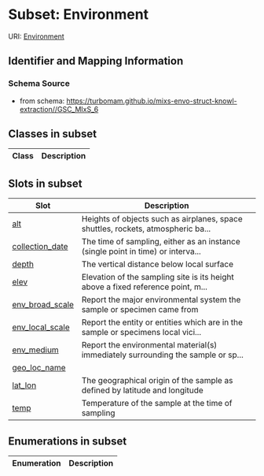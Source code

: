 # Subset: Environment

URI: [Environment](Environment)





## Identifier and Mapping Information







### Schema Source


* from schema: https://turbomam.github.io/mixs-envo-struct-knowl-extraction//GSC_MIxS_6




## Classes in subset

| Class | Description |
| --- | --- |




## Slots in subset

| Slot | Description |
| --- | --- |
| [alt](alt.md) | Heights of objects such as airplanes, space shuttles, rockets, atmospheric ba... |
| [collection_date](collection_date.md) | The time of sampling, either as an instance (single point in time) or interva... |
| [depth](depth.md) | The vertical distance below local surface |
| [elev](elev.md) | Elevation of the sampling site is its height above a fixed reference point, m... |
| [env_broad_scale](env_broad_scale.md) | Report the major environmental system the sample or specimen came from |
| [env_local_scale](env_local_scale.md) | Report the entity or entities which are in the sample or specimens local vici... |
| [env_medium](env_medium.md) | Report the environmental material(s) immediately surrounding the sample or sp... |
| [geo_loc_name](geo_loc_name.md) |  |
| [lat_lon](lat_lon.md) | The geographical origin of the sample as defined by latitude and longitude |
| [temp](temp.md) | Temperature of the sample at the time of sampling |


## Enumerations in subset

| Enumeration | Description |
| --- | --- |

